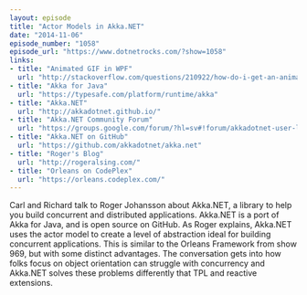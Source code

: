 ```yaml
---
layout: episode
title: "Actor Models in Akka.NET"
date: "2014-11-06"
episode_number: "1058"
episode_url: "https://www.dotnetrocks.com/?show=1058"
links:
- title: "Animated GIF in WPF"
  url: "http://stackoverflow.com/questions/210922/how-do-i-get-an-animated-gif-to-work-in-wpf"
- title: "Akka for Java"
  url: "https://typesafe.com/platform/runtime/akka"
- title: "Akka.NET"
  url: "http://akkadotnet.github.io/"
- title: "Akka.NET Community Forum"
  url: "https://groups.google.com/forum/?hl=sv#!forum/akkadotnet-user-list"
- title: "Akka.NET on GitHub"
  url: "https://github.com/akkadotnet/akka.net"
- title: "Roger's Blog"
  url: "http://rogeralsing.com/"
- title: "Orleans on CodePlex"
  url: "https://orleans.codeplex.com/"
---
```


Carl and Richard talk to Roger Johansson about Akka.NET, a library to help you build concurrent and distributed applications. Akka.NET is a port of Akka for Java, and is open source on GitHub. As Roger explains, Akka.NET uses the actor model to create a level of abstraction ideal for building concurrent applications. This is similar to the Orleans Framework from show 969, but with some distinct advantages. The conversation gets into how folks focus on object orientation can struggle with concurrency and Akka.NET solves these problems differently that TPL and reactive extensions.
